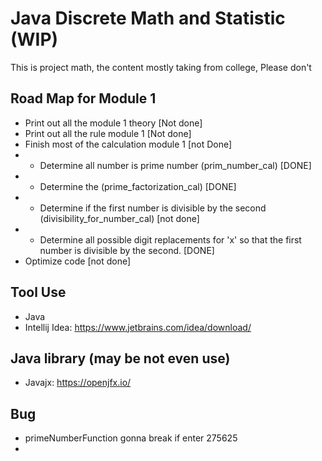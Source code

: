 # Java Discrete Math and Statistic (WIP)

This is project math, the content mostly taking from college, Please don't

## Road Map for Module 1

-   Print out all the module 1 theory [Not done]
-   Print out all the rule module 1 [Not done]
-   Finish most of the calculation module 1 [not Done]
-   -   Determine all number is prime number (prim_number_cal) [DONE]
-   -   Determine the (prime_factorization_cal) [DONE]
-   -   Determine if the first number is divisible by the second (divisibility_for_number_cal) [not done]
-	-	Determine all possible digit replacements for 'x' so that the first number is divisible by the second. [DONE]
-   Optimize code [not done]


## Tool Use
-   Java
-   Intellij Idea: https://www.jetbrains.com/idea/download/

## Java library (may be not even use)
-   Javajx: https://openjfx.io/

## Bug 
-   primeNumberFunction gonna break if enter 275625
-   